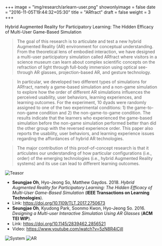 +++
image = "img/research/arlearn-user.png"
showonlyimage = false
date = "2016-11-05T19:44:32+05:30"
title = "ARfract"
draft = false
weight = 3
+++

Hybrid Augmented Reality for Participatory Learning: The Hidden Efficacy of Multi-User Game-Based Simulation
<!--more-->

> The goal of this research is to articulate and test a new hybrid Augmented Reality (AR) environment for conceptual understanding. From the theoretical lens of embodied interaction, we have designed a multi-user participatory simulation called ARfract where visitors in a science museum can learn about complex scientific concepts on the refraction of light through full-body immersion using optical see-through AR glasses, projection-based AR, and gesture technology. 

>In particular, we developed two different types of simulations for ARfract, namely a game-based simulation and a non-game simulation to explore how the order of different AR simulations influences the perceived usability, user behaviors, learning experiences, and learning outcomes. For the experiment, 10 dyads were randomly assigned to one of the two experimental conditions: 1) the game-to-non-game condition and 2) the non-game-to-game condition. The results indicate that the learners who experienced the game-based simulation before the non-game simulation performed better than did the other group with the reversed experience order. This paper also reports the usability, user behaviors, and learning experience issues regarding the affordances of hybrid AR technologies. 

>The major contribution of this proof-of-concept research is that it articulates our understanding of how particular configurations (i.e., order) of the emerging technologies (i.e., hybrid Augmented Reality systems) and its use can lead to different learning outcomes.

![Teasor][1]

* **Seungjae Oh**, Hyo-Jeong So, Matthew Gaydos. 2018. *Hybrid Augmented Reality for Participatory Learning: The Hidden Efficacy of Multi-User Game-Based Simulation* (**IEEE Transactions on Learning Technologies**).
* Link: https://doi.org/10.1109/TLT.2017.2750673
* **Seungjae Oh**, Kyudong Park, Soonmo Kwon, Hyo-Jeong So. 2016. *Designing a Multi-user Interactive Simulation Using AR Glasses* (**ACM TEI WIP**). 
* Link: https://doi.org/10.1145/2839462.2856521
* Video: https://www.youtube.com/watch?v=5zN8R4iCjII

![System][2]
![AR][3]


[1]: /img/research/arlearn-user.png
[2]: /img/research/arlearn-system.png
[3]: /img/research/arlearn-app1.png
